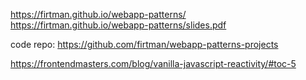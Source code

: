 https://firtman.github.io/webapp-patterns/
https://firtman.github.io/webapp-patterns/slides.pdf

code repo: https://github.com/firtman/webapp-patterns-projects

https://frontendmasters.com/blog/vanilla-javascript-reactivity/#toc-5
